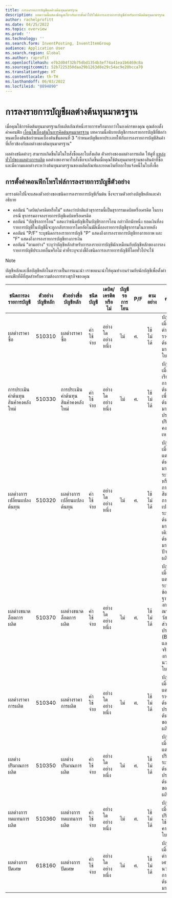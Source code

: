 ```yaml
---
title: การลงรายการบัญชีผลต่างต้นทุนมาตรฐาน
description: บทความนี้แสดงข้อมูลเกี่ยวกับการตั้งค่าโปรไฟล์การลงรายการบัญชีสำหรับการคิดต้นทุนมาตรฐาน
author: rachelprofitt
ms.date: 04/25/2022
ms.topic: overview
ms.prod: ''
ms.technology: ''
ms.search.form: InventPosting, InventItemGroup
audience: Application User
ms.search.region: Global
ms.author: raprofit
ms.openlocfilehash: e7b2d04f32b75dbd1354b3ef74a41ea1b6469c8a
ms.sourcegitcommit: 52b7225350daa29b1263d8e29c54ac9e20bcca70
ms.translationtype: HT
ms.contentlocale: th-TH
ms.lasthandoff: 06/03/2022
ms.locfileid: "8894890"
---
```

# <a name="standard-cost-variance-posting"></a>การลงรายการบัญชีผลต่างต้นทุนมาตรฐาน

เมื่อคุณใช้การคิดต้นทุนมาตรฐานกับผลิตภัณฑ์หนึ่งรายการหรือมากกว่าในองค์กรของคุณ คุณต้องตั้งค่าคอนฟิก [เงื่อนไขเบื้องต้นในการคิดต้นทุนมาตรฐาน](/supply-chain/cost-management/prerequisites-standard-costs.md) บทความนี้อธิบายบัญชีการลงรายการบัญชีที่ข้อกําหนดเบื้องต้นข้อกําหนดเบื้องต้นขั้นตอนที่ 3 "กําหนดบัญชีแยกประเภทให้กับการลงรายการบัญชีสินค้าที่เกี่ยวข้องกับผลต่างของต้นทุนมาตรฐาน"

ผลต่างชนิดต่างๆ สามารถเกิดขึ้นได้ในใบสั่งซื้อและใบสั่งผลิต ตัวอย่างของผลต่างการผลิต ให้ดูที่ [แหล่งทั่วไปของผลต่างการผลิต](/supply-chain/cost-management/common-sources-of-production-variances.md) ผลต่างของราคาใบสั่งซื้อจะเกิดขึ้นเมื่อคุณใช้ต้นทุนมาตรฐานของสินค้าที่ซื้อ และมีความแตกต่างระหว่างต้นทุนมาตรฐานของผลิตภัณฑ์และยอดเงินที่ออกใบแจ้งหนี้ในใบสั่งซื้อ

## <a name="sample-posting-profile-configuration"></a>การตั้งค่าคอนฟิกโพรไฟล์การลงรายการบัญชีตัวอย่าง

ตารางต่อไปนี้จะแสดงตัวอย่างของชนิดการลงรายการบัญชีเริ่มต้น ซึ่งจะรวมตัวอย่างบัญชีหลักและคำอธิบาย

- คอลัมน์ "เดบิต/เครดิตหรือไม่" แสดงว่าปกติแล้วธุรกรรมนี้เป็นธุรกรรมเดบิตหรือเครดิต ในบางกรณี ธุรกรรมอาจลงรายการบัญชีเดบิตหรือเครดิต
- คอลัมน์ "บัญชีรอการโอน" แสดงว่าชนิดบัญชีเป็นบัญชีรอการโอน กล่าวอีกนัยหนึ่ง ยอดเงินที่ลงรายการบัญชีในบัญชีนี้จะถูกกลับรายการโดยอัตโนมัติเมื่อลงรายการบัญชีธุรกรรมในภายหลัง
- คอลัมน์ "P/F" ระบุชนิดการลงรายการบัญชี "P" แสดงถึงการลงรายการบัญชีทางกายภาพ และ "F" แสดงถึงการลงรายการบัญชีทางการเงิน
- คอลัมน์ "ตามอย่าง" ระบุว่าบัญชีหลักสำหรับการลงรายการบัญชีมักเหมือนกับบัญชีหลักของการลงรายการบัญชีประเภทอื่นหรือไม่ ค่าที่ระบุจะบ่งชี้ถึงชนิดการลงรายการบัญชีที่โดยทั่วไปจะใช้

> [!NOTE]
> บัญชีหลักและชื่อบัญชีหลักในตารางเป็นการแนะนำ เราขอแนะนำให้คุณทำงานร่วมกับนักบัญชีเพื่อตั้งค่าคอนฟิกที่ดีที่สุดสำหรับความต้องการทางธุรกิจของคุณ

| ชนิดการลงรายการบัญชี | ตัวอย่างบัญชีหลัก | ตัวอย่างชื่อบัญชีหลัก | ชนิดบัญชี | เดบิต/เครดิตหรือไม่ | บัญชีรอการโอน | P/F | ตามอย่าง | คำอธิบาย |
|--------------|----------------------|---------------------------|--------------|---------------|------------------|-----|--------|-------------|
| ผลต่างราคาซื้อ | 510310 | ผลต่างราคาซื้อ | ค่าใช้จ่าย | อย่างใดอย่างหนึ่ง | ไม่ | ศ. | ใช้ไม่ได้ | บัญชีนี้จะใช้เมื่อมีความต่างระหว่างราคาซื้อและต้นทุนมาตรฐานในใบสั่งซื้อ |
| การประเมินค่าต้นทุนสินค้าคงคลังใหม่ | 510330 | การประเมินค่าต้นทุนสินค้าคงคลังใหม่ | ค่าใช้จ่าย | อย่างใดอย่างหนึ่ง | ไม่ | ศ. | ใช้ไม่ได้ | บัญชีนี้จะใช้เมื่อมีการเรียกใช้รุ่นการคิดต้นทุนใหม่เพื่อให้สินค้าต้นทุนมาตรฐานประเมินค่าปริมาณคงคลังคงเหลือใหม่ |
| ผลต่างการเปลี่ยนแปลงต้นทุน | 510320 | ผลต่างการเปลี่ยนแปลงต้นทุน | ค่าใช้จ่าย | อย่างใดอย่างหนึ่ง | ไม่ | ศ. | ใช้ไม่ได้ | บัญชีนี้จะใช้เมื่อมีความแตกต่างในต้นทุนมาตรฐานระหว่างไซต์ หรือเมื่อมีการส่งคืนสินค้าและมีการเปลี่ยนแปลงระหว่างต้นทุนมาตรฐานเดิมและต้นทุนมาตรฐานปัจจุบันของผลิตภัณฑ์ |
| ผลต่างขนาดล็อตการผลิต | 510370 | ผลต่างขนาดล็อตการผลิต | ค่าใช้จ่าย | อย่างใดอย่างหนึ่ง | ไม่ | ศ. | ใช้ไม่ได้ | บัญชีนี้จะใช้เมื่อมีความแตกต่างกันระหว่างข้อมูลพื้นฐานของการคํานวณรายการวัสดุและส่วนประกอบ (BOM) และปริมาณจริงของการคํานวณต้นทุนใบสั่งผลิต |
| ผลต่างราคาการผลิต | 510340 | ผลต่างราคาการผลิต | ค่าใช้จ่าย | อย่างใดอย่างหนึ่ง | ไม่ | ศ. | ใช้ไม่ได้ | บัญชีนี้จะใช้เมื่อมีความแตกต่างของราคาระหว่างต้นทุนที่ประเมินและต้นทุนจริงของใบสั่งผลิต |
| ผลต่างปริมาณการผลิต | 510350 | ผลต่างปริมาณการผลิต | ค่าใช้จ่าย | อย่างใดอย่างหนึ่ง | ไม่ | ศ. | ใช้ไม่ได้ | บัญชีนี้จะใช้เมื่อมีความแตกต่างของปริมาณระหว่างต้นทุนที่ประเมินและต้นทุนจริงของใบสั่งผลิต |
| ผลต่างการทดแทนการผลิต | 510360 | ผลต่างการทดแทนการผลิต | ค่าใช้จ่าย | อย่างใดอย่างหนึ่ง | ไม่ | ศ. | ใช้ไม่ได้ | บัญชีนี้จะใช้เมื่อมีปริมาณการใช้วัสดุที่ไม่คาดคิดในใบสั่งผลิต |
| ผลต่างการปัดเศษ | 618160 | ผลต่างการปัดเศษ | ค่าใช้จ่าย | อย่างใดอย่างหนึ่ง | ไม่ | ศ. | ใช้ไม่ได้ | บัญชีนี้จะใช้เมื่อมีการผลต่างการปัดเศษเมื่อคํานวณต้นทุนการผลิตจากต้นทุนมาตรฐาน |
